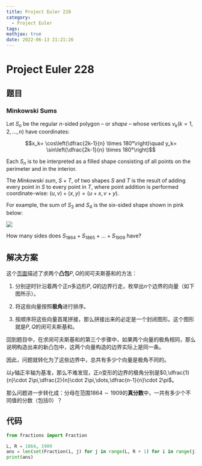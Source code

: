 ```yaml
---
title: Project Euler 228
category:
  - Project Euler
tags:
mathjax: true
date: 2022-06-13 21:21:26
---
```


<escape><!-- more --></escape>

# Project Euler 228

## 题目

### Minkowski Sums

Let $S_n$ be the regular $n$-sided polygon – or *shape* – whose vertices $v_k (k=1,2,\dots,n)$ have coordinates:

$$x_k= \cos\left(\dfrac{2k-1}{n} \times 180°\right)\quad y_k= \sin\left(\dfrac{2k-1}{n} \times 180°\right)$$

Each $S_n$ is to be interpreted as a filled shape consisting of all points on the perimeter and in the interior.

The *Minkowski sum*, $S+T$, of two shapes $S$ and $T$ is the result of adding every point in $S$ to every point in $T$, where point addition is performed coordinate-wise: $(u,v) + (x,y) = (u+x,v+y)$.

For example, the sum of $S_3$ and $S_4$ is the six-sided shape shown in pink below:

![](../images/p228.png)

How many sides does $S_{1864}+S_{1865}+\dots+S_{1909}$ have?

## 解决方案

这个[页面](https://en.wikipedia.org/wiki/Minkowski_addition#Two_convex_polygons_in_the_plane)描述了求两个**凸包**$P,Q$的闵可夫斯基和的方法：

1. 分别逆时针沿着两个正$n$多边形$P,Q$的边界行走，枚举出$n$个边界的向量（如下图所示）。

2. 将这些向量按照**极角**进行排序。

3. 按顺序将这些向量首尾拼接，那么拼接出来的必定是一个封闭图形。这个图形就是$P,Q$的闵可夫斯基和。

回到题目中，在求闵可夫斯基和的第三个步骤中，如果两个向量的极角相同，那么说明构造出来的新凸包中，这两个向量构造的边界实际上是同一条。

因此，问题就转化为了这些边界中，总共有多少个向量是极角不同的。

以$y$轴正半轴为基准，那么不难发现，正$n$变形的边界的极角分别是$0,\dfrac{1}{n}\cdot 2\pi,\dfrac{2}{n}\cdot 2\pi,\dots,\dfrac{n-1}{n}\cdot 2\pi$。

那么问题进一步转化成：分母在范围$1864\sim 1909$的**真分数**中，一共有多少个不同值的分数（包括$0$）？

## 代码

```py
from fractions import Fraction

L, R = 1864, 1909
ans = len(set(Fraction(i, j) for j in range(L, R + 1) for i in range(j)))
print(ans)

```
